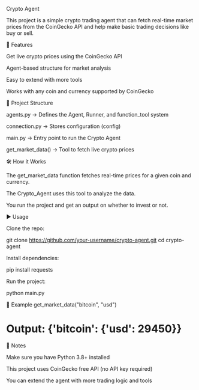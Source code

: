 Crypto Agent

This project is a simple crypto trading agent that can fetch real-time market prices from the CoinGecko API and help make basic trading decisions like buy or sell.

🚀 Features

Get live crypto prices using the CoinGecko API

Agent-based structure for market analysis

Easy to extend with more tools

Works with any coin and currency supported by CoinGecko

📂 Project Structure

agents.py → Defines the Agent, Runner, and function_tool system

connection.py → Stores configuration (config)

main.py → Entry point to run the Crypto Agent

get_market_data() → Tool to fetch live crypto prices

🛠️ How it Works

The get_market_data function fetches real-time prices for a given coin and currency.

The Crypto_Agent uses this tool to analyze the data.

You run the project and get an output on whether to invest or not.

▶️ Usage

Clone the repo:

git clone https://github.com/your-username/crypto-agent.git
cd crypto-agent


Install dependencies:

pip install requests


Run the project:

python main.py

🔑 Example
get_market_data("bitcoin", "usd")
# Output: {'bitcoin': {'usd': 29450}}

📌 Notes

Make sure you have Python 3.8+ installed

This project uses CoinGecko free API (no API key required)

You can extend the agent with more trading logic and tools
